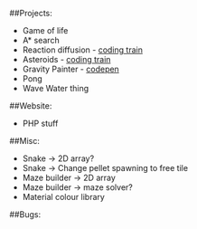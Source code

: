 ##Projects:
- Game of life
- A* search
- Reaction diffusion - [coding train](https://youtu.be/BV9ny785UNc)
- Asteroids - [coding train](https://youtu.be/hacZU523FyM)
- Gravity Painter - [codepen](http://codepen.io/rachsmith/pen/VPqXJR?editors=0010)
- Pong
- Wave Water thing

##Website:
- PHP stuff

##Misc:
- Snake -> 2D array?
- Snake -> Change pellet spawning to free tile
- Maze builder -> 2D array
- Maze builder -> maze solver?
- Material colour library

##Bugs:
